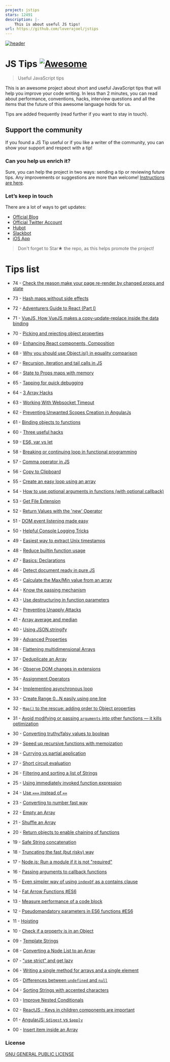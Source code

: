 ```yaml
---
project: jstips
stars: 12491
description: |-
    This is about useful JS tips!
url: https://github.com/loverajoel/jstips
---
```


[![header](https://pbs.twimg.com/profile_banners/4539400881/1613214971/1500x500)](https://www.jstips.co/book/?utm_source=github&utm_medium=header&utm_campaign=book&utm_content=pro)

# JS Tips [![Awesome](https://cdn.rawgit.com/sindresorhus/awesome/d7305f38d29fed78fa85652e3a63e154dd8e8829/media/badge.svg)](https://github.com/sindresorhus/awesome)

> Useful JavaScript tips

This is an awesome project about short and useful JavaScript tips that will help you improve your code writing. In less than 2 minutes, you can read about performance, conventions, hacks, interview questions and all the items that the future of this awesome language holds for us.

Tips are added frequently (read further if you want to stay in touch).

## Support the community

If you found a JS Tip useful or if you like a writer of the community, you can show your support and respect with a tip!

### Can you help us enrich it?

Sure, you can help the project in two ways: sending a tip or reviewing future tips.
Any improvements or suggestions are more than welcome!
[Instructions are here](https://github.com/loverajoel/jstips/blob/master/CONTRIBUTING.md).

### Let’s keep in touch

There are a lot of ways to get updates:

- [Official Blog](http://www.jstips.co)
- [Official Twitter Account](https://twitter.com/tips_js)
- [Hubot](https://github.com/dggriffin/hubot-jstips)
- [Slackbot](https://github.com/radibit/js-tips-slack-bot)
- [iOS App](https://goo.gl/Y9WiBc)

> Don't forget to Star★ the repo, as this helps promote the project!

# Tips list

- 74 - [Check the reason make your page re-render by changed props and state](http://www.jstips.co/en/react/trace-the-reason-make-your-page-rerender/)
- 73 - [Hash maps without side effects](http://www.jstips.co/en/javascript/hash-maps-without-side-effects/)
- 72 - [Adventurers Guide to React (Part I)](http://www.jstips.co/en/react/adventurers-guide-to-react/)
- 71 - [VueJS, How VueJS makes a copy-update-replace inside the data binding](http://www.jstips.co/en/more/vuejs-how-vuejs-makes-a-copy-update-replace-inside-the-data-binding/)
- 70 - [Picking and rejecting object properties](http://www.jstips.co/en/javascript/picking-and-rejecting-object-properties/)
- 69 - [Enhancing React components, Composition](http://www.jstips.co/en/react/enhancing-react-components-composition/)
- 68 - [Why you should use Object.is() in equality comparison](http://www.jstips.co/en/javascript/why-you-should-use-Object.is()-in-equality-comparison/)
- 67 - [Recursion, iteration and tail calls in JS](http://www.jstips.co/en/javascript/recursion-iteration-and-tail-calls-in-js/)
- 66 - [State to Props maps with memory](http://www.jstips.co/en/react/state-to-props-maps-with-memory/)
- 65 - [Tapping for quick debugging](http://www.jstips.co/en/javascript/tapping-for-quick-debugging/)
- 64 - [3 Array Hacks](http://www.jstips.co/en/javascript/3-array-hacks/)
- 63 - [Working With Websocket Timeout](http://www.jstips.co/en/javascript/working-with-websocket-timeout/)
- 62 - [Preventing Unwanted Scopes Creation in AngularJs](http://www.jstips.co/en/angular/preventing-unwanted-scopes-creation-in-angularjs/)
- 61 - [Binding objects to functions](http://www.jstips.co/en/javascript/binding-objects-to-functions/)
- 60 - [Three useful hacks](http://www.jstips.co/en/javascript/three-useful-hacks/)
- 59 - [ES6, var vs let](http://www.jstips.co/en/javascript/keyword-var-vs-let/)
- 58 - [Breaking or continuing loop in functional programming](http://www.jstips.co/en/javascript/break-continue-loop-functional/)
- 57 - [Comma operator in JS](http://www.jstips.co/en/javascript/comma-operaton-in-js/)
- 56 - [Copy to Clipboard](http://www.jstips.co/en/javascript/copy-to-clipboard/)
- 55 - [Create an easy loop using an array](http://www.jstips.co/en/javascript/make-easy-loop-on-array/)
- 54 - [How to use optional arguments in functions (with optional callback)](http://www.jstips.co/en/javascript/use-optional-arguments/)
- 53 - [Get File Extension](http://www.jstips.co/en/javascript/get-file-extension/)
- 52 - [Return Values with the 'new' Operator](http://www.jstips.co/en/javascript/return-values-with-the-new-operator/)
- 51 - [DOM event listening made easy](http://www.jstips.co/en/javascript/DOM-event-listening-made-easy/)
- 50 - [Helpful Console Logging Tricks](http://www.jstips.co/en/javascript/helpful-console-log-hacks/)

- 49 - [Easiest way to extract Unix timestamps](http://www.jstips.co/en/javascript/extract-unix-timestamp-easily/)
- 48 - [Reduce builtin function usage](http://www.jstips.co/en/javascript/reminders-about-reduce-function-usage/)
- 47 - [Basics: Declarations](http://www.jstips.co/en/javascript/basics-declarations/)
- 46 - [Detect document ready in pure JS](http://www.jstips.co/en/javascript/detect-document-ready-in-pure-js/)
- 45 - [Calculate the Max/Min value from an array](http://www.jstips.co/en/javascript/calculate-the-max-min-value-from-an-array/)
- 44 - [Know the passing mechanism](http://www.jstips.co/en/javascript/know-the-passing-mechanism/)

- 43 - [Use destructuring in function parameters](http://www.jstips.co/en/javascript/use-destructuring-in-function-parameters/)
- 42 - [Preventing Unapply Attacks](http://www.jstips.co/en/javascript/preventing-unapply-attacks/)
- 41 - [Array average and median](http://www.jstips.co/en/javascript/array-average-and-median/)
- 40 - [Using JSON.stringify](http://www.jstips.co/en/javascript/using-json-stringify/)
- 39 - [Advanced Properties](http://www.jstips.co/en/javascript/advanced-properties/)
- 38 - [Flattening multidimensional Arrays](http://www.jstips.co/en/javascript/flattening-multidimensional-arrays-in-javascript/)

- 37 - [Deduplicate an Array](http://www.jstips.co/en/javascript/deduplicate-an-array/)
- 36 - [Observe DOM changes in extensions](http://www.jstips.co/en/javascript/observe-dom-changes/)
- 35 - [Assignment Operators](http://www.jstips.co/en/javascript/assignment-shorthands/)
- 34 - [Implementing asynchronous loop](http://www.jstips.co/en/javascript/implementing-asynchronous-loops/)
- 33 - [Create Range 0...N easily using one line](http://www.jstips.co/en/javascript/create-range-0-n-easily-using-one-line/)
- 32 - [`Map()` to the rescue: adding order to Object properties](http://www.jstips.co/en/javascript/map-to-the-rescue-adding-order-to-object-properties/)

- 31 - [Avoid modifying or passing `arguments` into other functions — it kills optimization](http://www.jstips.co/en/javascript/avoid-modifying-or-passing-arguments-into-other-functions-it-kills-optimization/)
- 30 - [Converting truthy/falsy values to boolean](http://www.jstips.co/en/javascript/converting-truthy-falsy-values-to-boolean/)
- 29 - [Speed up recursive functions with memoization](http://www.jstips.co/en/javascript/speed-up-recursive-functions-with-memoization/)
- 28 - [Currying vs partial application](http://www.jstips.co/en/javascript/curry-vs-partial-application/)
- 27 - [Short circuit evaluation](http://www.jstips.co/en/javascript/short-circuit-evaluation-in-js/)
- 26 - [Filtering and sorting a list of Strings](http://www.jstips.co/en/javascript/filtering-and-sorting-a-list-of-strings/)
- 25 - [Using immediately invoked function expression](http://www.jstips.co/en/javascript/Using-immediately-invoked-function-expression/)
- 24 - [Use `===` instead of `==`](http://www.jstips.co/en/javascript/use_===_instead_of_==/)
- 23 - [Converting to number fast way](http://www.jstips.co/en/javascript/converting-to-number-fast-way/)
- 22 - [Empty an Array](http://www.jstips.co/en/javascript/two-ways-to-empty-an-array/)
- 21 - [Shuffle an Array](http://www.jstips.co/en/javascript/shuffle-an-array/)
- 20 - [Return objects to enable chaining of functions](http://www.jstips.co/en/javascript/return-objects-to-enable-chaining-of-functions/)
- 19 - [Safe String concatenation](http://www.jstips.co/en/javascript/safe-string-concatenation/)
- 18 - [Truncating the fast (but risky) way](http://www.jstips.co/en/javascript/rounding-the-fast-way/)
- 17 - [Node.js: Run a module if it is not "required"](http://www.jstips.co/en/javascript/nodejs-run-a-module-if-it-is-not-required/)
- 16 - [Passing arguments to callback functions](http://www.jstips.co/en/javascript/passing-arguments-to-callback-functions/)
- 15 - [Even simpler way of using `indexOf` as a contains clause](http://www.jstips.co/en/javascript/even-simpler-way-of-using-indexof-as-a-contains-clause/)
- 14 - [Fat Arrow Functions #ES6](http://www.jstips.co/en/javascript/fat-arrow-functions/)
- 13 - [Measure performance of a code block](http://www.jstips.co/en/javascript/tip-to-measure-performance-of-a-javascript-block/)
- 12 - [Pseudomandatory parameters in ES6 functions #ES6](http://www.jstips.co/en/javascript/pseudomandatory-parameters-in-es6-functions/)
- 11 - [Hoisting](http://www.jstips.co/en/javascript/hoisting/)
- 10 - [Check if a property is in an Object](http://www.jstips.co/en/javascript/check-if-a-property-is-in-a-object/)
- 09 - [Template Strings](http://www.jstips.co/en/javascript/template-strings/)
- 08 - [Converting a Node List to an Array](http://www.jstips.co/en/javascript/converting-a-node-list-to-an-array/)
- 07 - ["use strict" and get lazy](http://www.jstips.co/en/javascript/use-strict-and-get-lazy/)
- 06 - [Writing a single method for arrays and a single element](http://www.jstips.co/en/javascript/writing-a-single-method-for-arrays-and-a-single-element/)
- 05 - [Differences between `undefined` and `null`](http://www.jstips.co/en/javascript/differences-between-undefined-and-null/)
- 04 - [Sorting Strings with accented characters](http://www.jstips.co/en/javascript/sorting-strings-with-accented-characters/)
- 03 - [Improve Nested Conditionals](http://www.jstips.co/en/javascript/improve-nested-conditionals/)
- 02 - [ReactJS - Keys in children components are important](http://www.jstips.co/en/react/keys-in-children-components-are-important/)
- 01 - [AngularJS: `$digest` vs `$apply`](http://www.jstips.co/en/angular/angularjs-digest-vs-apply/)
- 00 - [Insert item inside an Array](http://www.jstips.co/en/javascript/insert-item-inside-an-array/)

### License

[GNU GENERAL PUBLIC LICENSE](https://github.com/loverajoel/jstips/blob/master/LICENSE.md)

